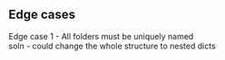 
## Edge cases
Edge case 1 - All folders must be uniquely named <br>
soln - could change the whole structure to nested dicts



